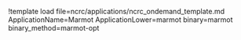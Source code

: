 !template load file=ncrc/applications/ncrc_ondemand_template.md ApplicationName=Marmot ApplicationLower=marmot binary=marmot binary_method=marmot-opt
